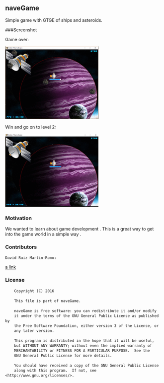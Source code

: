 ## naveGame

Simple game with GTGE of ships and asteroids. 

###Screenshot

Game over:


![image](perder.gif)

Win and go on to level 2:


![image](ganar.gif)


### Motivation

We wanted to learn about game development . This is a great way to get into the game world in a simple way .

### Contributors

	David Ruiz Martin-Romo: 
[a link](https://github.com/daviles94/)

### License
```
    Copyright (C) 2016
    
	This file is part of naveGame.
	
    naveGame is free software: you can redistribute it and/or modify
    it under the terms of the GNU General Public License as published by
    the Free Software Foundation, either version 3 of the License, or
    any later version.
    
    This program is distributed in the hope that it will be useful,
    but WITHOUT ANY WARRANTY; without even the implied warranty of
    MERCHANTABILITY or FITNESS FOR A PARTICULAR PURPOSE.  See the
    GNU General Public License for more details.
	
	You should have received a copy of the GNU General Public License
    along with this program.  If not, see <http://www.gnu.org/licenses/>.
```
